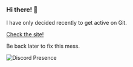 ### Hi there! 👋

I have only decided recently to get active on Git.

<a href="https://new.katsie.xyz" target="_blank">Check the site!</a>

Be back later to fix this mess.

![Discord Presence](https://lanyard-profile-readme.vercel.app/api/698543119356002384?hideDiscrim=true)
             

<!--
**katsie03/katsie03** is a ✨ _special_ ✨ repository because its `README.md` (this file) appears on your GitHub profile.

Here are some ideas to get you started:

- 🔭 I’m currently working on ...
- 🌱 I’m currently learning ...
- 👯 I’m looking to collaborate on ...
- 🤔 I’m looking for help with ...
- 💬 Ask me about ...
- 📫 How to reach me: ...
- 😄 Pronouns: ...
- ⚡ Fun fact: ...
-->
